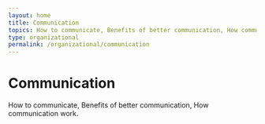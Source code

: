 ```yaml
---
layout: home
title: Communication
topics: How to communicate, Benefits of better communication, How communication work.
type: organizational
permalink: /organizational/communication
---
```


# Communication
How to communicate, Benefits of better communication, How communication work.
